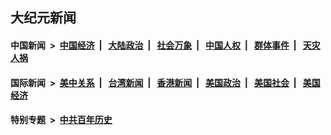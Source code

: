 ## 大纪元新闻

#### 中国新闻 &nbsp;>&nbsp; [中国经济](indexes/ncid283/README.md?05021245) &nbsp;| &nbsp; [大陆政治](indexes/ncid277/README.md?05021245) &nbsp;| &nbsp; [社会万象](indexes/ncid282/README.md?05021245) &nbsp;| &nbsp; [中国人权](indexes/ncid278/README.md?05021245) &nbsp;| &nbsp; [群体事件](indexes/ncid279/README.md?05021245) &nbsp;| &nbsp; [天灾人祸](indexes/ncid280/README.md?05021245)

#### 国际新闻 &nbsp;>&nbsp; [美中关系](indexes/nf1412576/README.md?05021245) &nbsp;| &nbsp; [台湾新闻](indexes/ncid1349361/README.md?05021245) &nbsp;| &nbsp; [香港新闻](indexes/ncid1349362/README.md?05021245) &nbsp;| &nbsp; [美国政治](indexes/ncid1078159/README.md?05021245) &nbsp;| &nbsp; [美国社会](indexes/ncid1078160/README.md?05021245) &nbsp;| &nbsp; [美国经济](indexes/ncid1078158/README.md?05021245)

#### 特别专题 &nbsp;>&nbsp; [中共百年历史](https://github.com/epoch-news/epoch-special/blob/master/README.md?05021245)  
